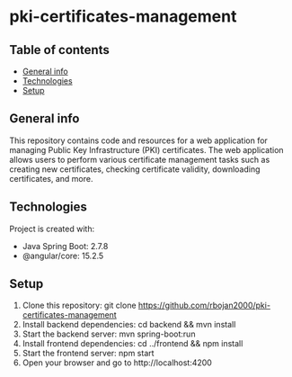 
# pki-certificates-management

## Table of contents
* [General info](#general-info)
* [Technologies](#technologies)
* [Setup](#setup)


## General info
This repository contains code and resources for a web application for managing Public Key Infrastructure (PKI) certificates. The web application allows users to perform various certificate management tasks such as creating new certificates, checking certificate validity, downloading certificates, and more.


## Technologies
Project is created with:
* Java Spring Boot:  2.7.8
* @angular/core:     15.2.5


## Setup
1. Clone this repository: git clone https://github.com/rbojan2000/pki-certificates-management
2. Install backend dependencies: cd backend && mvn install
3. Start the backend server: mvn spring-boot:run
4. Install frontend dependencies: cd ../frontend && npm install
5. Start the frontend server: npm start
6. Open your browser and go to http://localhost:4200
